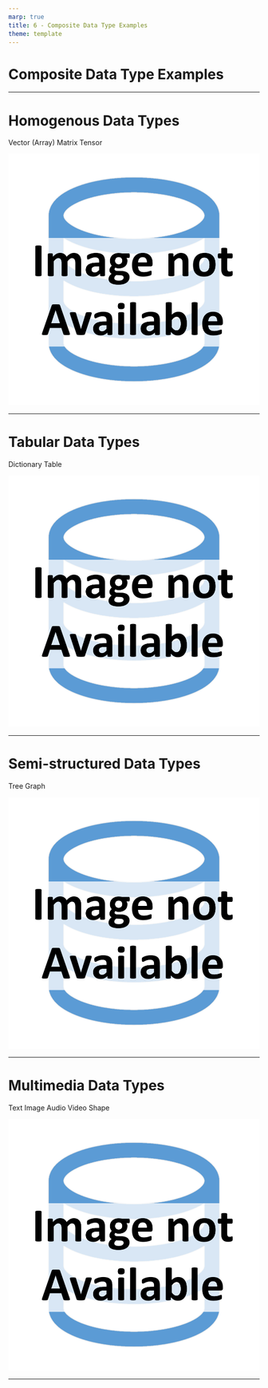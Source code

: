 ```yaml
---
marp: true
title: 6 - Composite Data Type Examples
theme: template
---
```


<!-- _class: title-only -->

# Composite Data Type Examples

---

<!-- _class: title-two-content-left-center -->

# Homogenous Data Types

Vector (Array)
Matrix
Tensor

![image An icon of a vector, matrix, and tensor arranged in a triangular pattern in a flat minimalistic style](images/placeholder.png)

---

<!-- _class: title-two-content-left-center -->

# Tabular Data Types

Dictionary
Table

![image An icon of a dictionary and a table arranged in a vertical pattern in a flat minimalistic style](images/placeholder.png)

---

<!-- _class: title-two-content-left-center -->

# Semi-structured Data Types

Tree
Graph

![image An icon of a tree and a graph arranged in a vertical pattern in a flat minimalistic style](images/placeholder.png)

---

<!-- _class: title-two-content-left-center -->

# Multimedia Data Types

Text
Image
Audio
Video
Shape

![image An icon of a text document, an image, a speaker, a video camera, and a 3D object arranged in a circular pattern in a flat minimalistic style](images/placeholder.png)

---